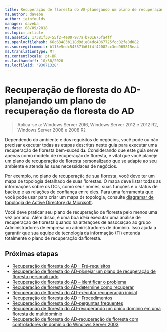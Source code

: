 ```yaml
---
title: Recuperação de floresta do AD-planejando um plano de recuperação da floresta do AD
ms.author: daveba
author: iainfoulds
manager: daveba
ms.date: 08/09/2018
ms.topic: article
ms.assetid: 17381f30-55f2-4e00-977a-b701675fa4ff
ms.openlocfilehash: 66c63483b118d9d1e04dc4067725fcc82fe8d082
ms.sourcegitcommit: b115e5edc545571b6ff4f42082cc3ed965815ea4
ms.translationtype: MT
ms.contentlocale: pt-BR
ms.lasthandoff: 10/30/2020
ms.locfileid: "93071328"
---
```

# <a name="ad-forest-recovery---devising-an-ad-forest-recovery-plan"></a>Recuperação de floresta do AD-planejando um plano de recuperação da floresta do AD

>Aplica-se a: Windows Server 2016, Windows Server 2012 e 2012 R2, Windows Server 2008 e 2008 R2

Dependendo do ambiente e dos requisitos de negócios, você pode ou não precisar executar todas as etapas descritas neste guia para executar uma recuperação de floresta bem-sucedida. Considerando que este guia serve apenas como modelo de recuperação de floresta, é vital que você planeje um plano de recuperação de floresta personalizado que se adapte ao seu ambiente e atenda às suas necessidades de negócios.

Por exemplo, no plano de recuperação de sua floresta, você deve ter um mapa de topologia detalhado de suas florestas. O mapa deve listar todas as informações sobre os DCs, como seus nomes, suas funções e o status de backup e as relações de confiança entre eles. Para uma ferramenta que você pode usar para criar um mapa de topologia, consulte [diagramar de topologia de Active Directory da Microsoft](https://www.microsoft.com/download/details.aspx?id=13380).

Você deve praticar seu plano de recuperação de floresta pelo menos uma vez por ano. Além disso, é uma boa ideia executar uma análise de recuperação de floresta quando há alterações de associação ao grupo Administradores de empresa ou administradores de domínio. Isso ajuda a garantir que sua equipe de tecnologia da informação (TI) entenda totalmente o plano de recuperação da floresta.

## <a name="next-steps"></a>Próximas etapas

- [Recuperação de floresta do AD – Pré-requisitos](AD-Forest-Recovery-Prerequisties.md)
- [Recuperação de floresta do AD-planejar um plano de recuperação de floresta personalizado](AD-Forest-Recovery-Devising-a-Plan.md)
- [Recuperação de floresta do AD – identificar o problema](AD-Forest-Recovery-Identify-the-Problem.md)
- [Recuperação de floresta do AD-determine como recuperar](AD-Forest-Recovery-Determine-how-to-Recover.md)
- [Recuperação de floresta do AD-executar recuperação inicial](AD-Forest-Recovery-Perform-initial-recovery.md)
- [Recuperação de floresta do AD – Procedimentos](AD-Forest-Recovery-Procedures.md)
- [Recuperação de floresta do AD-perguntas frequentes](AD-Forest-Recovery-FAQ.md)
- [Recuperação de floresta do AD-recuperando um único domínio em uma floresta de multidomínio](AD-Forest-Recovery-Single-Domain-in-Multidomain-Recovery.md)
- [Recuperação de floresta do AD-recuperação de floresta com controladores de domínio do Windows Server 2003](AD-Forest-Recovery-Windows-Server-2003.md)
